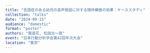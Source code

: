 ```yaml
---
title: "言語症のある幼児の音声発話に対する随伴模倣の効果：ケーススタディ"
collection: "talks"
date: "2024-09-15"
audience: "domestic"
format: "poster"
authors: "南遥花, 松田壮一郎"
event: "日本行動分析学会第42回年次大会"
location: "東京"
---
```

